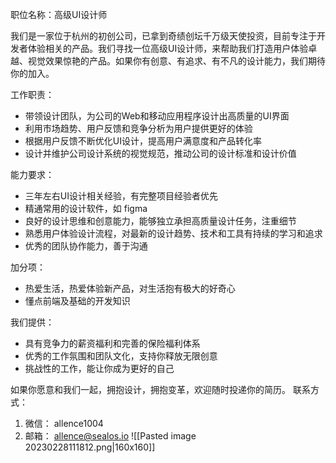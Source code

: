 
职位名称：高级UI设计师

我们是一家位于杭州的初创公司，已拿到奇绩创坛千万级天使投资，目前专注于开发者体验相关的产品。我们寻找一位高级UI设计师，来帮助我们打造用户体验卓越、视觉效果惊艳的产品。如果你有创意、有追求、有不凡的设计能力，我们期待你的加入。

工作职责：

-   带领设计团队，为公司的Web和移动应用程序设计出高质量的UI界面
-   利用市场趋势、用户反馈和竞争分析为用户提供更好的体验
-   根据用户反馈不断优化UI设计，提高用户满意度和产品转化率
-   设计并维护公司设计系统的视觉规范，推动公司的设计标准和设计价值

能力要求：

-   三年左右UI设计相关经验，有完整项目经验者优先
-   精通常用的设计软件，如 figma
-   良好的设计思维和创意能力，能够独立承担高质量设计任务，注重细节
-   熟悉用户体验设计流程，对最新的设计趋势、技术和工具有持续的学习和追求
-   优秀的团队协作能力，善于沟通

加分项：
-   热爱生活，热爱体验新产品，对生活抱有极大的好奇心
-   懂点前端及基础的开发知识

我们提供：

-   具有竞争力的薪资福利和完善的保险福利体系
-   优秀的工作氛围和团队文化，支持你释放无限创意
-   挑战性的工作，能让你成为更好的自己

如果你愿意和我们一起，拥抱设计，拥抱变革，欢迎随时投递你的简历。
联系方式： 
1. 微信： allence1004 
2. 邮箱： allence@sealos.io
![[Pasted image 20230228111812.png|160x160]]